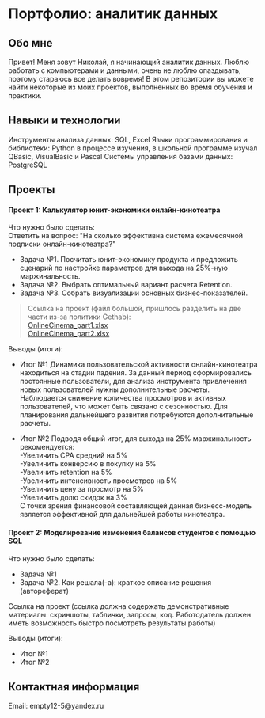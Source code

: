 <h1>Портфолио: аналитик данных</h1>

<h2>Обо мне</h2>     
Привет! Меня зовут Николай, я начинающий аналитик данных. Люблю работать с компьютерами и данными, очень не люблю опаздывать, поэтому стараюсь все делать вовремя! В этом репозитории вы можете найти некоторые из моих проектов, выполненных во время обучения и практики.

<h2>Навыки и технологии</h2>        
Инструменты анализа данных: SQL, Excel        
Языки программирования и библиотеки: Python в процессе изучения, в школьной программе изучал QBasic, VisualBasic и Pascal         
Системы управления базами данных: PostgreSQL        

<h2>Проекты</h2>        

<h4>Проект 1: Калькулятор юнит-экономики онлайн-кинотеатра</h4>

Что нужно было сделать:        
Ответить на вопрос: "На сколько эффективна система ежемесячной подписки онлайн-кинотеатра?"

* Задача №1. Посчитать юнит-экономику продукта и предложить сценарий по настройке параметров для выхода на 25%-ную маржинальность.   
* Задача №2. Выбрать оптимальный вариант расчета Retention.  
* Задача №3. Собрать визуализации основных бизнес-показателей.

>Ссылка на проект (файл большой, пришлось разделить на две части из-за политики Gethab):  
>[OnlineCinema_part1.xlsx](https://github.com/Nikolay-An/-/blob/main/OnlineCinema_part1.xlsx)  
>[OnlineCinema_part2.xlsx](https://github.com/Nikolay-An/-/blob/main/OnlineCinema_part2.xlsx)  

Выводы (итоги):  

* Итог №1 Динамика пользовательской активности онлайн-кинотеатра находиться на стадии падения. 
За данный период сформировались постоянные пользователи, для анализа инструмента привлечения новых пользователей нужны дополнительные расчеты.
Наблюдается снижение количества просмотров и активных пользователей, что может быть связано с сезонностью. Для планирования дальнейшего развития потребуются дополнительные расчеты.

* Итог №2 Подводя общий итог, для выхода на 25% маржинальность рекомендуется:   
-Увеличить СРА средний на 5%  
-Увеличить конверсию в покупку на 5%  
-Увеличить retention на 5%  
-Увеличить интенсивность просмотров на 5%  
-Увеличить цену за просмотр на 5%  
-Увеличить долю скидок на 3%  
С точки зрения финансовой составляющей данная бизнесс-модель  является эффективной для дальнейшей работы кинотеатра.  

<h4>Проект 2: Моделирование изменения балансов студентов с помощью SQL</h4>

Что нужно было сделать:

* Задача №1
* Задача №2.
Как решала(-а): краткое описание решения (автореферат)

Ссылка на проект (ссылка должна содержать демонстративные материалы: скриншоты, таблички, запросы, код. Работодатель должен иметь возможность быстро посмотреть результаты работы)




Выводы (итоги):

* Итог №1
* Итог №2

<h2>Контактная информация</h2>
Email: empty12-5@yandex.ru
